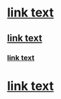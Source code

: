 <h1>
  <link rel="shortcut icon" type="image/png" href="./favicon.gif">
  <a href="https://github.com">link text</a>
  <h2>
    <a href="https://microsoft.com">link text</a>
    <h3>
      <a href="https://example.com">link text</a>
    </h3>
  </h2>
</h1>
<h1>
  <a href="https://google.com">link text</a>
</h1>
